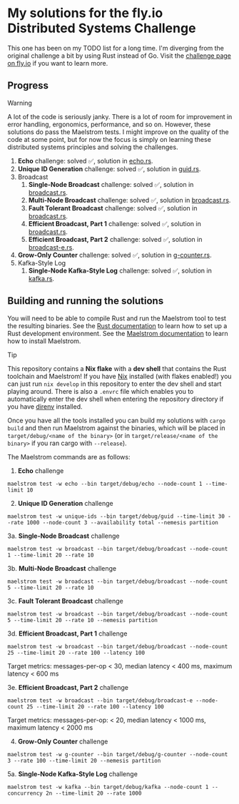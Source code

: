 # My solutions for the fly.io Distributed Systems Challenge
This one has been on my TODO list for a long time.
I'm diverging from the original challenge a bit by using Rust instead of Go.
Visit the [challenge page on fly.io](https://fly.io/dist-sys/) if you want to learn more.

## Progress
> [!WARNING]
> A lot of the code is seriously janky. There is a lot of room for improvement in error handling,
> ergonomics, performance, and so on. However, these solutions do pass the Maelstrom tests.
> I might improve on the quality of the code at some point, but for now the focus is simply
> on learning these distributed systems principles and solving the challenges.

1. **Echo** challenge: solved ✅, solution in [echo.rs](src/bin/echo.rs).
2. **Unique ID Generation** challenge: solved ✅, solution in [guid.rs](src/bin/guid.rs).
3. Broadcast
   1. **Single-Node Broadcast** challenge: solved ✅, solution in [broadcast.rs](src/bin/broadcast.rs).
   2. **Multi-Node Broadcast** challenge: solved ✅, solution in [broadcast.rs](src/bin/broadcast.rs).
   3. **Fault Tolerant Broadcast** challenge: solved ✅, solution in [broadcast.rs](src/bin/broadcast.rs).
   4. **Efficient Broadcast, Part 1** challenge: solved ✅, solution in [broadcast.rs](src/bin/broadcast.rs).
   5. **Efficient Broadcast, Part 2** challenge: solved ✅, solution in [broadcast-e.rs](src/bin/broadcast-e.rs).
4. **Grow-Only Counter** challenge: solved ✅, solution in [g-counter.rs](src/bin/g-counter.rs).
5. Kafka-Style Log
   1. **Single-Node Kafka-Style Log** challenge: solved ✅, solution in [kafka.rs](src/bin/kafka.rs).

## Building and running the solutions
You will need to be able to compile Rust and run the Maelstrom tool to test the resulting binaries.
See the [Rust documentation](https://www.rust-lang.org/learn/get-started) to learn how to set up a Rust development environment.
See the [Maelstrom documentation](https://github.com/jepsen-io/maelstrom/blob/8b9e94c75e59250b82d1730d923f9f8e088ee227/doc/01-getting-ready/index.md) to learn how to install Maelstrom.

> [!TIP]
> This repository contains a **Nix flake** with a **dev shell** that contains the Rust toolchain and Maelstrom!
> If you have [Nix](https://nixos.org/) installed (with flakes enabled!) you can just run `nix develop` in this repository to enter the dev shell and start playing around.
> There is also a `.envrc` file which enables you to automatically enter the dev shell when entering the repository directory if you have [direnv](https://direnv.net/) installed.

Once you have all the tools installed you can build my solutions with `cargo build` and then run Maelstrom against the binaries, which will be placed in `target/debug/<name of the binary>`
(or in `target/release/<name of the binary>` if you ran cargo with `--release`).

The Maelstrom commands are as follows:
1. **Echo** challenge
```shell
maelstrom test -w echo --bin target/debug/echo --node-count 1 --time-limit 10
```
2. **Unique ID Generation** challenge
```shell
maelstrom test -w unique-ids --bin target/debug/guid --time-limit 30 --rate 1000 --node-count 3 --availability total --nemesis partition
```
3a. **Single-Node Broadcast** challenge
```shell
maelstrom test -w broadcast --bin target/debug/broadcast --node-count 1 --time-limit 20 --rate 10
```
3b. **Multi-Node Broadcast** challenge
```shell
maelstrom test -w broadcast --bin target/debug/broadcast --node-count 5 --time-limit 20 --rate 10
```
3c. **Fault Tolerant Broadcast** challenge
```shell
maelstrom test -w broadcast --bin target/debug/broadcast --node-count 5 --time-limit 20 --rate 10 --nemesis partition
```
3d. **Efficient Broadcast, Part 1** challenge
```shell
maelstrom test -w broadcast --bin target/debug/broadcast --node-count 25 --time-limit 20 --rate 100 --latency 100
```
Target metrics: messages-per-op < 30, median latency < 400 ms, maximum latency < 600 ms

3e. **Efficient Broadcast, Part 2** challenge
```shell
maelstrom test -w broadcast --bin target/debug/broadcast-e --node-count 25 --time-limit 20 --rate 100 --latency 100
```
Target metrics: messages-per-op: < 20, median latency < 1000 ms, maximum latency < 2000 ms

4. **Grow-Only Counter** challenge
```shell
maelstrom test -w g-counter --bin target/debug/g-counter --node-count 3 --rate 100 --time-limit 20 --nemesis partition
```
5a. **Single-Node Kafka-Style Log** challenge
```shell
maelstrom test -w kafka --bin target/debug/kafka --node-count 1 --concurrency 2n --time-limit 20 --rate 1000
```
